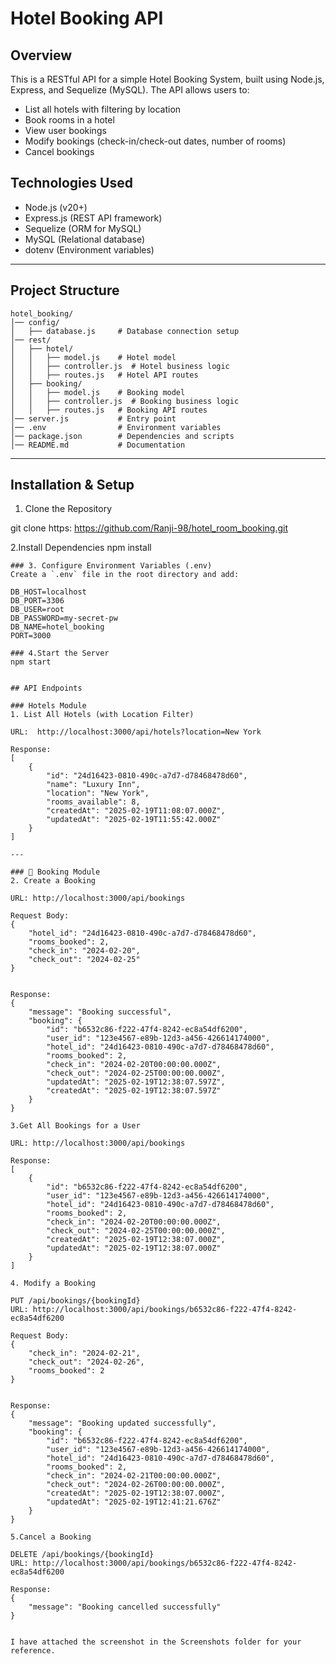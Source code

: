 
# Hotel Booking API

## Overview
This is a RESTful API for a simple Hotel Booking System, built using Node.js, Express, and Sequelize (MySQL). The API allows users to:

- List all hotels with filtering by location
- Book rooms in a hotel
- View user bookings
- Modify bookings (check-in/check-out dates, number of rooms)
- Cancel bookings

## Technologies Used
- Node.js (v20+)
- Express.js (REST API framework)
- Sequelize (ORM for MySQL)
- MySQL (Relational database)
- dotenv (Environment variables)

---

## Project Structure
```
hotel_booking/
│── config/
│   ├── database.js     # Database connection setup
│── rest/
│   ├── hotel/
│   │   ├── model.js    # Hotel model
│   │   ├── controller.js  # Hotel business logic
│   │   ├── routes.js   # Hotel API routes
│   ├── booking/
│   │   ├── model.js    # Booking model
│   │   ├── controller.js  # Booking business logic
│   │   ├── routes.js   # Booking API routes
│── server.js           # Entry point
│── .env                # Environment variables
│── package.json        # Dependencies and scripts
│── README.md           # Documentation
```

---

## Installation & Setup
1. Clone the Repository

git clone https: https://github.com/Ranji-98/hotel_room_booking.git

2.Install Dependencies
npm install
```
### 3. Configure Environment Variables (.env)
Create a `.env` file in the root directory and add:

DB_HOST=localhost
DB_PORT=3306
DB_USER=root
DB_PASSWORD=my-secret-pw
DB_NAME=hotel_booking
PORT=3000

### 4.Start the Server
npm start


## API Endpoints

### Hotels Module
1. List All Hotels (with Location Filter)

URL:  http://localhost:3000/api/hotels?location=New York

Response:
[
    {
        "id": "24d16423-0810-490c-a7d7-d78468478d60",
        "name": "Luxury Inn",
        "location": "New York",
        "rooms_available": 8,
        "createdAt": "2025-02-19T11:08:07.000Z",
        "updatedAt": "2025-02-19T11:55:42.000Z"
    }
]

---

### 🔹 Booking Module
2. Create a Booking

URL: http://localhost:3000/api/bookings

Request Body:
{
    "hotel_id": "24d16423-0810-490c-a7d7-d78468478d60",
    "rooms_booked": 2,
    "check_in": "2024-02-20",
    "check_out": "2024-02-25"
}


Response:
{
    "message": "Booking successful",
    "booking": {
        "id": "b6532c86-f222-47f4-8242-ec8a54df6200",
        "user_id": "123e4567-e89b-12d3-a456-426614174000",
        "hotel_id": "24d16423-0810-490c-a7d7-d78468478d60",
        "rooms_booked": 2,
        "check_in": "2024-02-20T00:00:00.000Z",
        "check_out": "2024-02-25T00:00:00.000Z",
        "updatedAt": "2025-02-19T12:38:07.597Z",
        "createdAt": "2025-02-19T12:38:07.597Z"
    }
}

3.Get All Bookings for a User

URL: http://localhost:3000/api/bookings

Response:
[
    {
        "id": "b6532c86-f222-47f4-8242-ec8a54df6200",
        "user_id": "123e4567-e89b-12d3-a456-426614174000",
        "hotel_id": "24d16423-0810-490c-a7d7-d78468478d60",
        "rooms_booked": 2,
        "check_in": "2024-02-20T00:00:00.000Z",
        "check_out": "2024-02-25T00:00:00.000Z",
        "createdAt": "2025-02-19T12:38:07.000Z",
        "updatedAt": "2025-02-19T12:38:07.000Z"
    }
]

4. Modify a Booking

PUT /api/bookings/{bookingId}
URL: http://localhost:3000/api/bookings/b6532c86-f222-47f4-8242-ec8a54df6200

Request Body:
{
    "check_in": "2024-02-21",
    "check_out": "2024-02-26",
    "rooms_booked": 2
}


Response:
{
    "message": "Booking updated successfully",
    "booking": {
        "id": "b6532c86-f222-47f4-8242-ec8a54df6200",
        "user_id": "123e4567-e89b-12d3-a456-426614174000",
        "hotel_id": "24d16423-0810-490c-a7d7-d78468478d60",
        "rooms_booked": 2,
        "check_in": "2024-02-21T00:00:00.000Z",
        "check_out": "2024-02-26T00:00:00.000Z",
        "createdAt": "2025-02-19T12:38:07.000Z",
        "updatedAt": "2025-02-19T12:41:21.676Z"
    }
}

5.Cancel a Booking

DELETE /api/bookings/{bookingId}
URL: http://localhost:3000/api/bookings/b6532c86-f222-47f4-8242-ec8a54df6200

Response:
{
    "message": "Booking cancelled successfully"
}


I have attached the screenshot in the Screenshots folder for your reference.



